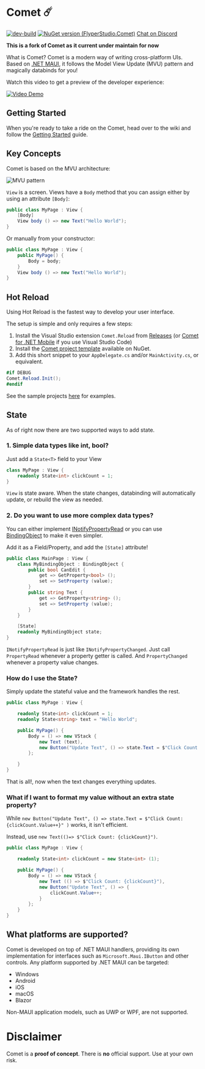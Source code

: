 # Comet ☄️
[![dev-build](https://github.com/dotnet/Comet/actions/workflows/dev.yml/badge.svg)](https://github.com/dotnet/Comet/actions/workflows/dev.yml)  [![NuGet version (FlyperStudio.Comet)](https://img.shields.io/nuget/v/FlyperStudio.Comet.svg?style=?style=plastic)](https://www.nuget.org/packages/FlyperStudio.Comet/)
[Chat on Discord](https://discord.gg/7Ms7ptM)

**This is a fork of Comet as it current under maintain for now**

What is Comet? Comet is a modern way of writing cross-platform UIs. Based on [.NET MAUI](https://docs.microsoft.com/en-us/dotnet/maui/what-is-maui), it follows the Model View Update (MVU) pattern and magically databinds for you!

Watch this video to get a preview of the developer experience:

[![Video Demo](http://img.youtube.com/vi/-Ieg9UadN8s/0.jpg)](http://www.youtube.com/watch?v=-Ieg9UadN8s)

## Getting Started

When you're ready to take a ride on the Comet, head over to the wiki and follow the [Getting Started](https://github.com/flyperstudio/Comet/wiki/Getting-Started) guide.

## Key Concepts

Comet is based on the MVU architecture:

![MVU pattern](art/mvu-pattern.png)

`View` is a screen. Views have a `Body` method that you can assign either by using an attribute `[Body]`:

``` cs
public class MyPage : View {
    [Body]
    View body () => new Text("Hello World");
}
```

Or manually from your constructor:

``` cs
public class MyPage : View {
    public MyPage() {
        Body = body;
    }
    View body () => new Text("Hello World");
}
```

## Hot Reload

Using Hot Reload is the fastest way to develop your user interface.

The setup is simple and only requires a few steps:
1. Install the Visual Studio extension `Comet.Reload` from [Releases](https://github.com/dotnet/Comet/releases) (or [Comet for .NET Mobile](https://marketplace.visualstudio.com/items?itemName=Clancey.comet-debug) if you use Visual Studio Code)
2. Install the [Comet project template](https://www.nuget.org/packages/Clancey.Comet.Templates.Multiplatform) available on NuGet.
3. Add this short snippet to your `AppDelegate.cs` and/or `MainActivity.cs`, or equivalent.

``` cs
#if DEBUG
Comet.Reload.Init();
#endif
```

 See the sample projects [here](https://github.com/dotnet/Comet/tree/dev/sample) for examples.

## State

As of right now there are two supported ways to add state.

### 1. Simple data types like int, bool?

Just add a `State<T>` field to your View

``` cs
class MyPage : View {
    readonly State<int> clickCount = 1;
}
```

`View` is state aware. When the state changes, databinding will automatically update, or rebuild the view as needed.

### 2. Do you want to use more complex data types?

You can either implement [INotifyPropertyRead](https://github.com/Clancey/Comet/blob/master/src/Comet/BindingObject.cs#L13) or you can use [BindingObject](https://github.com/Clancey/Comet/blob/master/src/Comet/BindingObject.cs) to make it even simpler.

Add it as a Field/Property, and add the `[State]` attribute!


``` cs
public class MainPage : View {
    class MyBindingObject : BindingObject {
        public bool CanEdit {
            get => GetProperty<bool> ();
            set => SetProperty (value);
        }
        public string Text {
            get => GetProperty<string> ();
            set => SetProperty (value);
        }
    }

    [State]
    readonly MyBindingObject state;
}

```

`INotifyPropertyRead` is just like `INotifyPropertyChanged`. Just call `PropertyRead` whenever a property getter is called. And `PropertyChanged` whenever a property value changes.

### How do I use the State?

Simply update the stateful value and the framework handles the rest.

``` cs
public class MyPage : View {

    readonly State<int> clickCount = 1;
    readonly State<string> text = "Hello World";

    public MyPage() {
        Body = () => new VStack {
            new Text (text),
            new Button("Update Text", () => state.Text = $"Click Count: {clickCount.Value++}")
        };

    }
}
```

That is all!, now when the text changes everything updates.

### What if I want to format my value without an extra state property?

While `new Button("Update Text", () => state.Text = $"Click Count: {clickCount.Value++}" )` works, it isn't efficient.

Instead, use `new Text(()=> $"Click Count: {clickCount}")`.

``` cs
public class MyPage : View {

    readonly State<int> clickCount = new State<int> (1);

    public MyPage() {
        Body = () => new VStack {
            new Text (() => $"Click Count: {clickCount}"),
            new Button("Update Text", () => {
                clickCount.Value++;
            }
        };
    }
}

```


## What platforms are supported?

Comet is developed on top of .NET MAUI handlers, providing its own implementation for interfaces such as `Microsoft.Maui.IButton` and other controls. Any platform supported by .NET MAUI can be targeted:

* Windows
* Android
* iOS
* macOS
* Blazor

Non-MAUI application models, such as UWP or WPF, are not supported.

# Disclaimer

Comet is a **proof of concept**. There is **no** official support. Use at your own risk.
